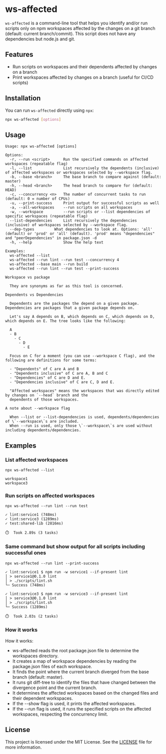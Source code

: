 # ws-affected

`ws-affected` is a command-line tool that helps you identify and/or run scripts only on npm workspaces affected by the changes on a git branch (default: current branch/commit). This script does not have any dependencies but node.js and git.

## Features

- Run scripts on workspaces and their dependents affected by changes on a branch
- Print workspaces affected by changes on a branch (useful for CI/CD scripts)

## Installation

You can run `ws-affected` directly using `npx`:

```bash
npx ws-affected [options]
```

## Usage

```
Usage: npx ws-affected [options]

Options:
  -r, --run <script>      Run the specified commands on affected workspaces (repeatable flag)
  -l, --list              List recursively the dependents (inclusive) of affected workspaces or workspaces selected by --workspace flag.
  -b, --base <branch>     The base branch to compare against (default: master)
  -h, --head <branch>     The head branch to compare for (default: HEAD)
  -c, --concurrency <n>   The number of concurrent tasks to run (default: 0 = number of CPUs)
  -u, --print-success     Print output for successful scripts as well
  -a, --all-workspaces    --run scripts on all workspaces
  -w, --workspace         --run scripts or --list dependencies of specific workspaces (repeatable flag)
  --list-dependencies     List recursively the dependencies (inclusive) of workspaces selected by --workspace flag.
  --dep-types         What dependencies to look at. Options: 'all' (default) or 'prod' or 'all' (default). 'prod' means "dependencies" and "peerDependencies" in package.json -d
  -h, --help              Show the help text

Examples:
  ws-affected --list
  ws-affected --run lint --run test --concurrency 4
  ws-affected --base main --run build
  ws-affected --run lint --run test --print-success

Workspace vs package

  They are synonyms as far as this tool is concerned.

Dependents vs Dependencies

  Dependents are the packages the depend on a given package. Dependencies are packages that a given package depends on.

  Let's say A depends on B, which depends on C, which depends on D, which depends on E. The tree looks like the following:

  A
  - B
    - C
      - D
        - E

  Focus on C for a moment (you can use --workspace C flag), and the following are definitions for some terms:

  - "Dependents" of C are A and B
  - "Dependents inclusive" of C are A, B and C
  - "Dependencies" of C are D and E.
  - "Dependencies inclusive" of C are C, D and E.

  "Affected workspaces" means the workspaces that was directly edited by changes on `--head` branch and the
  dependents of those workspaces.

A note about --workspace flag

  When --list or --list-dependencies is used, dependents/dependencies of \`--workspace\`s are included.
  When --run is used, only those \`--workspace\`s are used without including dependents/dependencies.

```
## Examples

### List affected workspaces
```
npx ws-affected --list

workspace1
workspace3
```

### Run scripts on affected workspaces
```
npx ws-affected --run lint --run test

✓ lint:service1 (748ms)
✓ lint:service3 (1289ms)
✓ test:shared-lib (2816ms)

⏱️  Took 2.89s (3 tasks)
```

### Same command but show output for all scripts including successful ones
```
npx ws-affected --run lint --print-success

✓ lint:service1 $ npm run -w service1 --if-present lint
│ > service1@0.1.0 lint
│ > ./scripts/lint.sh
└─ Success (748ms)

✓ lint:service3 $ npm run -w service3 --if-present lint
│ > service3@0.1.0 lint
│ > ./scripts/lint.sh
└─ Success (1289ms)

⏱️  Took 2.03s (2 tasks)
```

### How it works

How it works:
- ws-affected reads the root package.json file to determine the workspaces directory.
- It creates a map of workspace dependencies by reading the package.json files of each workspace.
- It finds the point where the current branch diverged from the base branch (default: master).
- It runs git diff-tree to identify the files that have changed between the divergence point and the current branch.
- It determines the affected workspaces based on the changed files and their dependent workspaces.
- If the --show flag is used, it prints the affected workspaces.
- If the --run flag is used, it runs the specified scripts on the affected workspaces, respecting the concurrency limit.

## License

This project is licensed under the MIT License. See the [LICENSE](LICENSE) file for more information.

